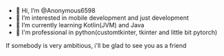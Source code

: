 - 👋 Hi, I’m @Anonymous6598
- 👀 I’m interested in mobile development and just development
- 🌱 I’m currently learning Kotlin(JVM) and Java
- 🦾 I'm professional in python(customtkinter, tkinter and little bit pytorch)

If somebody is very ambitious, i'll be glad to see you as a friend

<!---
Anonymous6598/Anonymous6598 is a ✨ special ✨ repository because its `README.md` (this file) appears on your GitHub profile.
You can click the Preview link to take a look at your changes.
--->
